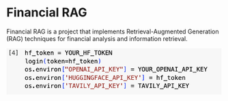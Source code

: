 # Financial RAG

Financial RAG is a project that implements Retrieval-Augmented Generation (RAG) techniques for financial analysis and information retrieval.


![Alt text](https://github.com/SamiraHajizadeh/Financial-RAG-Retrieval-Augmented-Generation-for-Financial-Analysis/blob/main/image.png)
